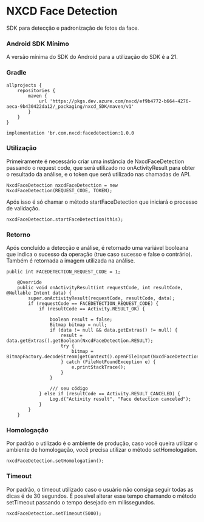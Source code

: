 # NXCD Face Detection

SDK para detecção e padronização de fotos da face.

### Android SDK Mínimo

A versão mínima do SDK do Android para a utilização do SDK é a 21.

### Gradle

```
allprojects {
    repositories {
        maven {
            url 'https://pkgs.dev.azure.com/nxcd/ef9b4772-b664-4276-aeca-9b430422da12/_packaging/nxcd_SDK/maven/v1'
        }
    }
}
```

```implementation 'br.com.nxcd:facedetection:1.0.0```

### Utilização

Primeiramente é necessário criar uma instância de NxcdFaceDetection passando o request code, que será utilizado no onActivityResult para obter o resultado
da análise, e o token que será utilizado nas chamadas de API.

```NxcdFaceDetection nxcdFaceDetection = new NxcdFaceDetection(REQUEST_CODE, TOKEN);```

Após isso é só chamar o método startFaceDetection que iniciará o processo de validação.

```nxcdFaceDetection.startFaceDetection(this);```

### Retorno

Após concluído a detecção e análise, é retornado uma variável booleana que indica o sucesso da operação (true caso sucesso e false o contrário). Também é retornada a imagem utilizada na análise.

```
public int FACEDETECTION_REQUEST_CODE = 1;

    @Override
    public void onActivityResult(int requestCode, int resultCode, @Nullable Intent data) {
        super.onActivityResult(requestCode, resultCode, data);
        if (requestCode == FACEDETECTION_REQUEST_CODE) {
            if (resultCode == Activity.RESULT_OK) {

                boolean result = false;
                Bitmap bitmap = null;
                if (data != null && data.getExtras() != null) {
                    result = data.getExtras().getBoolean(NxcdFaceDetection.RESULT);
                    try {
                        bitmap = BitmapFactory.decodeStream(getContext().openFileInput(NxcdFaceDetection.IMAGE_RESULT));
                    } catch (FileNotFoundException e) {
                        e.printStackTrace();
                    }
                }

                /// seu código
            } else if (resultCode == Activity.RESULT_CANCELED) {
                Log.d("Activity result", "Face detection canceled");
            }
        }
    }
```

### Homologação

Por padrão o utilizado é o ambiente de produção, caso você queira utilizar o ambiente de homologação, você precisa utilizar o método setHomologation.

```nxcdFaceDetection.setHomologation();```

### Timeout

Por padrão, o timeout utilizado caso o usuário não consiga seguir todas as dicas é de 30 segundos. É possível alterar esse tempo
chamando o método setTimeout passando o tempo desejado em milissegundos.

```nxcdFaceDetection.setTimeout(5000);```